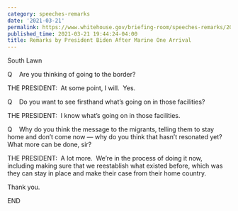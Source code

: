```yaml
---
category: speeches-remarks
date: '2021-03-21'
permalink: https://www.whitehouse.gov/briefing-room/speeches-remarks/2021/03/21/remarks-by-president-biden-after-marine-one-arrival/
published_time: 2021-03-21 19:44:24-04:00
title: Remarks by President Biden After Marine One Arrival
---
```

 
South Lawn

Q    Are you thinking of going to the border?

THE PRESIDENT:  At some point, I will.  Yes.

Q    Do you want to see firsthand what’s going on in those facilities?

THE PRESIDENT:  I know what’s going on in those facilities.

Q    Why do you think the message to the migrants, telling them to stay
home and don’t come now — why do you think that hasn’t resonated yet? 
What more can be done, sir?

THE PRESIDENT:  A lot more.  We’re in the process of doing it now,
including making sure that we reestablish what existed before, which was
they can stay in place and make their case from their home country.

Thank you.

END
